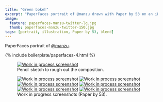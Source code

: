 ```yaml
---
title: "Green bokeh"
excerpt: "PaperFaces portrait of @manzu drawn with Paper by 53 on an iPad."
image: 
  feature: paperfaces-manzu-twitter-lg.jpg
  thumb: paperfaces-manzu-twitter-150.jpg
tags: [portrait, illustration, Paper by 53, blend]
---
```


PaperFaces portrait of [@manzu](http://twitter.com/manzu).

{% include boilerplate/paperfaces-4.html %}

<figure>
  <a href="{{ site.url }}/assets/images/paperfaces-manzu-process-1-lg.jpg"><img src="{{ site.url }}/assets/images/paperfaces-manzu-process-1-750.jpg" alt="Work in process screenshot"></a>
  <figcaption>Pencil sketch to rough out the composition.</figcaption>
</figure>

<figure class="half">
  <a href="{{ site.url }}/assets/images/paperfaces-manzu-process-2-lg.jpg"><img src="{{ site.url }}/assets/images/paperfaces-manzu-process-2-600.jpg" alt="Work in process screenshot"></a>
  <a href="{{ site.url }}/assets/images/paperfaces-manzu-process-3-lg.jpg"><img src="{{ site.url }}/assets/images/paperfaces-manzu-process-3-600.jpg" alt="Work in process screenshot"></a>
  <a href="{{ site.url }}/assets/images/paperfaces-manzu-process-4-lg.jpg"><img src="{{ site.url }}/assets/images/paperfaces-manzu-process-4-600.jpg" alt="Work in process screenshot"></a>
  <a href="{{ site.url }}/assets/images/paperfaces-manzu-process-5-lg.jpg"><img src="{{ site.url }}/assets/images/paperfaces-manzu-process-5-600.jpg" alt="Work in process screenshot"></a>
  <a href="{{ site.url }}/assets/images/paperfaces-manzu-process-6-lg.jpg"><img src="{{ site.url }}/assets/images/paperfaces-manzu-process-6-600.jpg" alt="Work in process screenshot"></a>
  <a href="{{ site.url }}/assets/images/paperfaces-manzu-process-7-lg.jpg"><img src="{{ site.url }}/assets/images/paperfaces-manzu-process-7-600.jpg" alt="Work in process screenshot"></a>
  <figcaption>Work in progress screenshots (Paper by 53).</figcaption>
</figure>